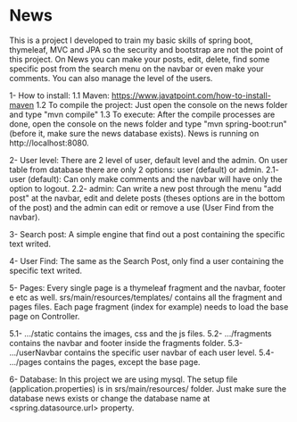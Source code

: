 # News
This is a project I developed to train my basic skills of spring boot, thymeleaf, MVC and JPA so the security
and bootstrap are not the point of this project.
On News you can make your posts, edit, delete, find some specific post from the search menu on the navbar or even make
your comments. You can also manage the level of the users.

1- How to install:
1.1 Maven:  https://www.javatpoint.com/how-to-install-maven
1.2 To compile the project: Just open the console on the news folder and type "mvn compile"
1.3 To execute: After the compile processes are done, open the console on the news folder and type "mvn spring-boot:run" (before it, make sure the news database exists).
News is running on http://localhost:8080.


2- User level:
There are 2 level of user, default level and the admin. On user table from database there 
are only 2 options: user (default) or admin.
2.1- user (default): Can only make comments and the navbar will have only the option to logout.
2.2- admin: Can write a new post through the menu "add post" at the navbar, edit and delete posts (theses options
are in the bottom of the post) and the admin can edit or remove a use (User Find from the navbar).

3- Search post: A simple engine that find out a post containing the specific text writed.

4- User Find: The same as the Search Post, only find a user containing the specific text writed.

5- Pages: Every single page is a thymeleaf fragment and the navbar, footer e etc as well. 
srs/main/resources/templates/ contains all the fragment and pages files. Each page fragment (index for example) needs to
load the base page on Controller.

5.1- .../static contains the images, css and the js files.
5.2- .../fragments contains the navbar and footer inside the fragments folder. 
5.3- .../userNavbar contains the specific user navbar of each user level.
5.4- .../pages contains the pages, except the base page.

6- Database: In this project we are using mysql.
The setup file (application.properties) is in srs/main/resources/ folder. Just make sure the database news
exists or change the database name at <spring.datasource.url> property.
